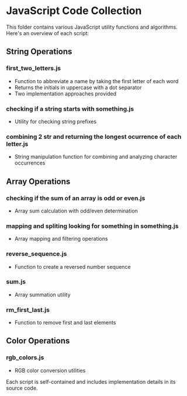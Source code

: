 # JavaScript Code Collection

This folder contains various JavaScript utility functions and algorithms. Here's an overview of each script:

## String Operations

### first_two_letters.js
- Function to abbreviate a name by taking the first letter of each word
- Returns the initials in uppercase with a dot separator
- Two implementation approaches provided

### checking if a string starts with something.js
- Utility for checking string prefixes

### combining 2 str and returning the longest ocurrence of each letter.js
- String manipulation function for combining and analyzing character occurrences

## Array Operations

### checking if the sum of an array is odd or even.js
- Array sum calculation with odd/even determination

### mapping and spliting looking for something in something.js
- Array mapping and filtering operations

### reverse_sequence.js
- Function to create a reversed number sequence

### sum.js
- Array summation utility

### rm_first_last.js
- Function to remove first and last elements

## Color Operations

### rgb_colors.js
- RGB color conversion utilities

Each script is self-contained and includes implementation details in its source code.